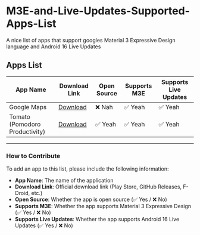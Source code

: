 # M3E-and-Live-Updates-Supported-Apps-List
A nice list of apps that support googles Material 3 Expressive Design language and Android 16 Live Updates

## Apps List

| App Name | Download Link | Open Source | Supports M3E | Supports Live Updates |
|----------|---------------|-------------|--------------|----------------------|
| Google Maps | [Download](https://example.com](https://play.google.com/store/apps/details?id=com.google.android.apps.maps&hl=en_IN)) | ❌ Nah | ✅ Yeah | ✅ Yeah |
| Tomato (Pomodoro Productivity) | [Download](https://example.com](https://github.com/nsh07/Tomato)) | ✅ Yeah | ✅ Yeah | ✅ Yeah |

---

### How to Contribute

To add an app to this list, please include the following information:
- **App Name**: The name of the application
- **Download Link**: Official download link (Play Store, GitHub Releases, F-Droid, etc.)
- **Open Source**: Whether the app is open source (✅ Yes / ❌ No)
- **Supports M3E**: Whether the app supports Material 3 Expressive Design (✅ Yes / ❌ No)
- **Supports Live Updates**: Whether the app supports Android 16 Live Updates (✅ Yes / ❌ No)
